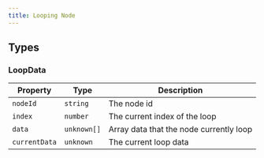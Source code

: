 ```yaml
---
title: Looping Node
---
```


## Types

### LoopData

| Property | Type | Description |
| ----------- | ----------- | ----------- |
| `nodeId` | `string` | The node id |
| `index` | `number` | The current index of the loop |
| `data` | `unknown[]` | Array data that the node currently loop |
| `currentData` | `unknown` | The current loop data |

